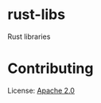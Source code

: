# rust-libs
Rust libraries




# Contributing

License: [Apache 2.0](https://www.apache.org/licenses/LICENSE-2.0)
